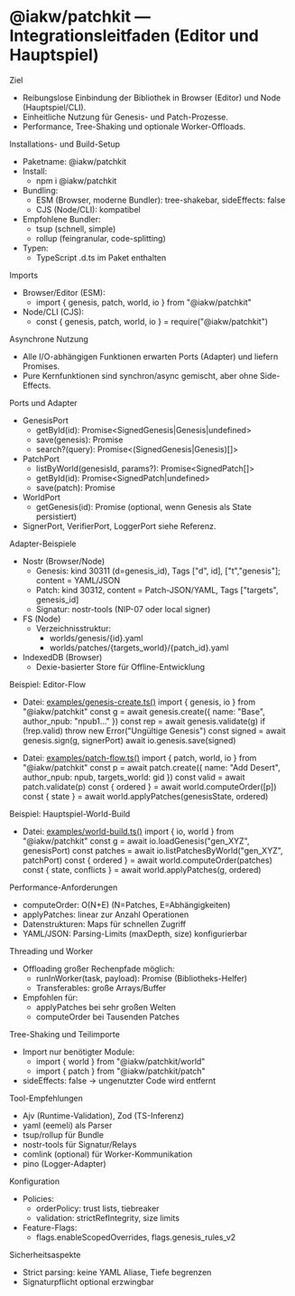 # @iakw/patchkit — Integrationsleitfaden (Editor und Hauptspiel)

Ziel
- Reibungslose Einbindung der Bibliothek in Browser (Editor) und Node (Hauptspiel/CLI).
- Einheitliche Nutzung für Genesis- und Patch-Prozesse.
- Performance, Tree-Shaking und optionale Worker-Offloads.

Installations- und Build-Setup
- Paketname: @iakw/patchkit
- Install:
  - npm i @iakw/patchkit
- Bundling:
  - ESM (Browser, moderne Bundler): tree-shakebar, sideEffects: false
  - CJS (Node/CLI): kompatibel
- Empfohlene Bundler:
  - tsup (schnell, simple)
  - rollup (feingranular, code-splitting)
- Typen:
  - TypeScript .d.ts im Paket enthalten

Imports
- Browser/Editor (ESM):
  - import { genesis, patch, world, io } from "@iakw/patchkit"
- Node/CLI (CJS):
  - const { genesis, patch, world, io } = require("@iakw/patchkit")

Asynchrone Nutzung
- Alle I/O-abhängigen Funktionen erwarten Ports (Adapter) und liefern Promises.
- Pure Kernfunktionen sind synchron/async gemischt, aber ohne Side-Effects.

Ports und Adapter
- GenesisPort
  - getById(id): Promise<SignedGenesis|Genesis|undefined>
  - save(genesis): Promise<void>
  - search?(query): Promise<(SignedGenesis|Genesis)[]>
- PatchPort
  - listByWorld(genesisId, params?): Promise<SignedPatch[]>
  - getById(id): Promise<SignedPatch|undefined>
  - save(patch): Promise<void>
- WorldPort
  - getGenesis(id): Promise<WorldState> (optional, wenn Genesis als State persistiert)
- SignerPort, VerifierPort, LoggerPort siehe Referenz.

Adapter-Beispiele
- Nostr (Browser/Node)
  - Genesis: kind 30311 (d=genesis_id), Tags ["d", id], ["t","genesis"]; content = YAML/JSON
  - Patch: kind 30312, content = Patch-JSON/YAML, Tags ["targets", genesis_id]
  - Signatur: nostr-tools (NIP-07 oder local signer)
- FS (Node)
  - Verzeichnisstruktur:
    - worlds/genesis/{id}.yaml
    - worlds/patches/{targets_world}/{patch_id}.yaml
- IndexedDB (Browser)
  - Dexie-basierter Store für Offline-Entwicklung

Beispiel: Editor-Flow
- Datei: [examples/genesis-create.ts()](examples/genesis-create.ts:1)
import { genesis, io } from "@iakw/patchkit"
const g = await genesis.create({ name: "Base", author_npub: "npub1..." })
const rep = await genesis.validate(g)
if (!rep.valid) throw new Error("Ungültige Genesis")
const signed = await genesis.sign(g, signerPort)
await io.genesis.save(signed)

- Datei: [examples/patch-flow.ts()](examples/patch-flow.ts:1)
import { patch, world, io } from "@iakw/patchkit"
const p = await patch.create({ name: "Add Desert", author_npub: npub, targets_world: gid })
const valid = await patch.validate(p)
const { ordered } = await world.computeOrder([p])
const { state } = await world.applyPatches(genesisState, ordered)

Beispiel: Hauptspiel-World-Build
- Datei: [examples/world-build.ts()](examples/world-build.ts:1)
import { io, world } from "@iakw/patchkit"
const g = await io.loadGenesis("gen_XYZ", genesisPort)
const patches = await io.listPatchesByWorld("gen_XYZ", patchPort)
const { ordered } = await world.computeOrder(patches)
const { state, conflicts } = await world.applyPatches(g, ordered)

Performance-Anforderungen
- computeOrder: O(N+E) (N=Patches, E=Abhängigkeiten)
- applyPatches: linear zur Anzahl Operationen
- Datenstrukturen: Maps für schnellen Zugriff
- YAML/JSON: Parsing-Limits (maxDepth, size) konfigurierbar

Threading und Worker
- Offloading großer Rechenpfade möglich:
  - runInWorker(task, payload): Promise<T> (Bibliotheks-Helfer)
  - Transferables: große Arrays/Buffer
- Empfohlen für:
  - applyPatches bei sehr großen Welten
  - computeOrder bei Tausenden Patches

Tree-Shaking und Teilimporte
- Import nur benötigter Module:
  - import { world } from "@iakw/patchkit/world"
  - import { patch } from "@iakw/patchkit/patch"
- sideEffects: false → ungenutzter Code wird entfernt

Tool-Empfehlungen
- Ajv (Runtime-Validation), Zod (TS-Inferenz)
- yaml (eemeli) als Parser
- tsup/rollup für Bundle
- nostr-tools für Signatur/Relays
- comlink (optional) für Worker-Kommunikation
- pino (Logger-Adapter)

Konfiguration
- Policies:
  - orderPolicy: trust lists, tiebreaker
  - validation: strictRefIntegrity, size limits
- Feature-Flags:
  - flags.enableScopedOverrides, flags.genesis_rules_v2

Sicherheitsaspekte
- Strict parsing: keine YAML Aliase, Tiefe begrenzen
- Signaturpflicht optional erzwingbar